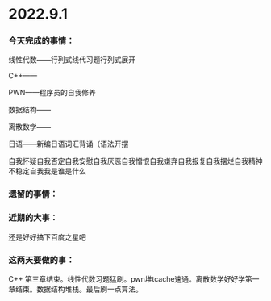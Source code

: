 # 2022.9.1

### 今天完成的事情：

线性代数——行列式线代习题行列式展开

C++——

PWN——程序员的自我修养

数据结构——

离散数学——

日语——新编日语词汇背诵（语法开摆

自我怀疑自我否定自我安慰自我厌恶自我憎恨自我嫌弃自我报复自我摆烂自我精神不稳定自我我是谁是什么

### 遗留的事情：

### 近期的大事：

还是好好搞下百度之星吧

### 这两天要做的事：

C++ 第三章结束。线性代数习题猛刷。pwn堆tcache速通。离散数学好好学第一章结束。数据结构堆栈。最后刷一点算法。

